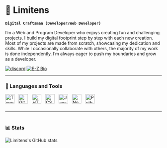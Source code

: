 # 👋 Limitens

**`Digital Craftsman (Developer/Web Developer)`**

I’m a Web and Program Developer who enjoys creating fun and challenging projects. I build my digital footprint step by step with each new creation. Most of my projects are made from scratch, showcasing my dedication and skills. While I occasionally collaborate with others, the majority of my work is done independently. I’m always eager to push my boundaries and grow as a developer.

   <p align="left">
      <a href="https://discord.com/users/1178495292568510474" target="_blank">
    <img alt="discord" title="Message Me On Discord" src="https://custom-icon-badges.demolab.com/badge/Add%20Me%20On%20Discord-7289DA?logo=discord&logoColor=white&style=for-the-badge" /></a>
      <a href="https://www.youtube.com/c/fknight">
         <a href="https://e-z.bio/Limitens" target="_blank">
    <img alt="E-Z Bio" title="Bio Link" src="https://custom-icon-badges.demolab.com/badge/My%20Bio%20Link-1DA1F2?logo=link&logoColor=white&style=for-the-badge" /></a>
   </p>

---

### 🧰 Languages and Tools

<img align="left" alt="TypeScript" width="30px" style="padding-right:10px;" src="https://cdn.jsdelivr.net/gh/devicons/devicon/icons/typescript/typescript-plain.svg" />
<img align="left" alt="Git" width="30px" style="padding-right:10px;" src="https://cdn.jsdelivr.net/gh/devicons/devicon/icons/git/git-original.svg" />
<img align="left" alt="HTML" width="30px" style="padding-right:10px;" src="https://cdn.jsdelivr.net/gh/devicons/devicon/icons/html5/html5-plain.svg" />
<img align="left" alt="CSS" width="30px" style="padding-right:10px;" src="https://cdn.jsdelivr.net/gh/devicons/devicon/icons/css3/css3-plain.svg" />
<img align="left" alt="JavaScript" width="30px" style="padding-right:10px;" src="https://cdn.jsdelivr.net/gh/devicons/devicon/icons/javascript/javascript-plain.svg" />
<img align="left" alt="NodeJS" width="30px" style="padding-right:10px;" src="https://cdn.jsdelivr.net/gh/devicons/devicon/icons/nodejs/nodejs-original.svg" />
<img align="left" alt="Python" width="30px" style="padding-right:10px;" src="https://cdn.jsdelivr.net/gh/devicons/devicon/icons/python/python-plain.svg" />
<br />

#

---

#

### 📊 Stats

![Limitens's GitHub stats](https://github-readme-stats.vercel.app/api?username=limitenss&show_icons=true&theme=gruvbox)

<!-- ![GitHub Streak](https://streak-stats.demolab.com?user=ForrestKnight&theme=gruvbox&border_radius=4.5) -->

#
